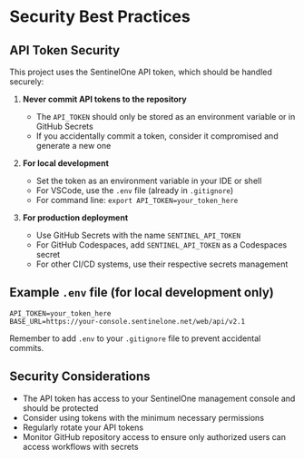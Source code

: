 # Security Best Practices

## API Token Security

This project uses the SentinelOne API token, which should be handled securely:

1. **Never commit API tokens to the repository**
   - The `API_TOKEN` should only be stored as an environment variable or in GitHub Secrets
   - If you accidentally commit a token, consider it compromised and generate a new one

2. **For local development**
   - Set the token as an environment variable in your IDE or shell
   - For VSCode, use the `.env` file (already in `.gitignore`)
   - For command line: `export API_TOKEN=your_token_here`

3. **For production deployment**
   - Use GitHub Secrets with the name `SENTINEL_API_TOKEN`
   - For GitHub Codespaces, add `SENTINEL_API_TOKEN` as a Codespaces secret
   - For other CI/CD systems, use their respective secrets management

## Example `.env` file (for local development only)

```
API_TOKEN=your_token_here
BASE_URL=https://your-console.sentinelone.net/web/api/v2.1
```

Remember to add `.env` to your `.gitignore` file to prevent accidental commits.

## Security Considerations

- The API token has access to your SentinelOne management console and should be protected
- Consider using tokens with the minimum necessary permissions
- Regularly rotate your API tokens
- Monitor GitHub repository access to ensure only authorized users can access workflows with secrets
